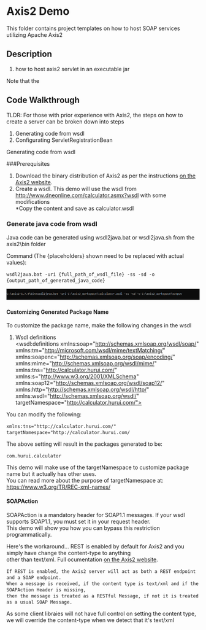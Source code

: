 # Axis2 Demo
This folder contains project templates on how to host SOAP services utilizing Apache Axis2

## Description
1) how to host axis2 servlet in an executable jar

Note that the

## Code Walkthrough

TLDR: For those with prior experience with Axis2, the steps on how to create a server can be broken 
down into steps
1. Generating code from wsdl 
2. Configurating ServletRegistrationBean

Generating code from wsdl 

###Prerequisites
1. Download the binary distribution of Axis2 as per the instructions [on the Axis2 website](https://axis.apache.org/axis2/java/core/download.cgi).
2. Create a wsdl. This demo will use the wsdl from http://www.dneonline.com/calculator.asmx?wsdl with some modifications\
   *Copy the content and save as calculator.wsdl
### Generate java code from wsdl
Java code can be generated using wsdl2java.bat or wsdl2java.sh from the axis2\bin folder

Command (The {placeholders} shown need to be replaced with actual values): 
```
wsdl2java.bat -uri {full_path_of_wsdl_file} -ss -sd -o {output_path_of_generated_java_code}
```
![Alt text](README_IMG/wsdl2java_command.PNG?raw=true "wsdl2java_command")

#### Customizing Generated Package Name

To customize the package name, make the following changes in the wsdl

1. Wsdl definitions\
<wsdl:definitions xmlns:soap="http://schemas.xmlsoap.org/wsdl/soap/" 
xmlns:tm="http://microsoft.com/wsdl/mime/textMatching/" 
xmlns:soapenc="http://schemas.xmlsoap.org/soap/encoding/" 
xmlns:mime="http://schemas.xmlsoap.org/wsdl/mime/" 
xmlns:tns="http://calculator.hurui.com/" 
xmlns:s="http://www.w3.org/2001/XMLSchema" 
xmlns:soap12="http://schemas.xmlsoap.org/wsdl/soap12/" 
xmlns:http="http://schemas.xmlsoap.org/wsdl/http/" 
xmlns:wsdl="http://schemas.xmlsoap.org/wsdl/" 
targetNamespace="http://calculator.hurui.com/">

You can modify the following:
```
xmlns:tns="http://calculator.hurui.com/"
targetNamespace="http://calculator.hurui.com/
```


The above setting will result in the packages generated to be:
```
com.hurui.calculator
```

This demo will make use of the targetNamespace to customize package name but it actually has other uses.\
You can read more about the purpose of targetNamespace at: https://www.w3.org/TR/REC-xml-names/

#### SOAPAction
SOAPAction is a mandatory header for SOAP1.1 messages. If your wsdl supports SOAP1.1, you must set it in your request header.\
This demo will show you how you can bypass this restriction programmatically.

Here's the workaround... REST is enabled by default for Axis2 and you simply have change the content-type to anything \
other than text/xml. Full ocumentation [on the Axis2 website](http://axis.apache.org/axis2/java/core/docs/rest-ws.html#rest_with_get).
```
If REST is enabled, the Axis2 server will act as both a REST endpoint and a SOAP endpoint.
When a message is received, if the content type is text/xml and if the SOAPAction Header is missing, 
then the message is treated as a RESTful Message, if not it is treated as a usual SOAP Message. 
```

As some client libraies will not have full control on setting the content type, we will override the content-type when we detect that it's text/xml
